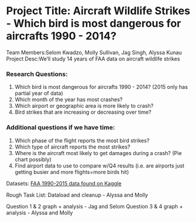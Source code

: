 <h1> Project Title: Aircraft Wildlife Strikes - Which bird is most dangerous for aircrafts 1990 - 2014? </h1>  
Team Members:Selom Kwadzo, Molly Sullivan, Jag Singh, Alyssa Kunau <br>
Project Desc:We’ll study 14 years of FAA data on aircraft wildlife strikes <br>  

### Research Questions:
1. Which bird is most dangerous for aircrafts 1990 - 2014?  (2015 only has partial year of data)
2. Which month of the year has most crashes?
3. Which airport or geographic area is more likely to crash?
4. Bird strikes that are increasing or decreasing over time?

### Additional questions if we have time:
1. Which phase of the flight reports the most bird strikes?
2. Which type of aircraft reports the most strikes?
3. Where is the aircraft most likely to get damages during a crash? (Pie chart possibly)
4. Find airport data to use to compare w/Q4 results (i.e. are airports just getting busier and more flights=more birds hit)

Datasets: [FAA 1990-2015 data found on Kaggle](https://www.kaggle.com/faa/wildlife-strikes)

Rough Task List:
Dataload and cleanup - Alyssa and Molly

Question 1 & 2 graph + analysis - Jag and Selom
Question 3 & 4 graph + analysis - Alyssa and Molly

